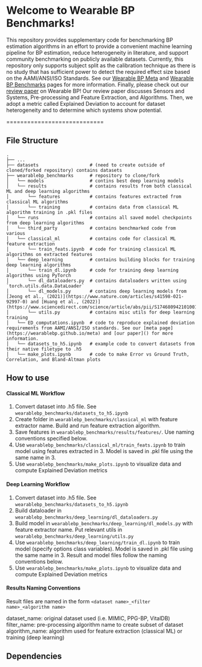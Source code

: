# Welcome to Wearable BP Benchmarks!

This repository provides supplementary code for benchmarking BP estimation algorithms in an effort to provide a convenient machine learning pipeline for BP estimation, reduce heterogeneity in literature, and support community benchmarking on publicly available datasets. Currently, this repository only supports subject split as the calibration technique as there is no study that has sufficient power to detect the required effect size based on the AAMI/ANSI/ISO Standards. See our [Wearable BP Meta](https://wearablebp.github.io/meta) and [Wearable BP Benchmarks](https://wearablebp.github.io/benchmarks) pages for more information. Finally, please check out our [review paper]() on Wearable BP! Our review paper discusses Sensors and Systems, Pre-processing and Feature Extraction, and Algorithms. Then, we adopt a metric called Explained Deviation to account for dataset heterogeneity and to determine which systems show potential.

============================

## File Structure
    .
    ├── ...
    ├── datasets                   # (need to create outside of cloned/forked repository) contains datasets
    ├── wearablebp_benchmarks      # repository to clone/fork
    │   └── models                 # contins best deep learning models
    │   └── results                # contains results from both classical ML and deep learning algorithms
    │       └── features           # contains features extracted from classical ML algorithms
    │       └── training           # contains data from classical ML algorithm training in .pkl files
    │   └── runs                   # contains all saved model checkpoints from deep learning algorithms
    │   └── third_party            # contains benchmarked code from various
    │   └── classical_ml           # contains code for classical ML feature extraction
    │       └── train_feats.ipynb  # code for training classical ML algorithms on extracted features
    │   └── deep_learning          # contains building blocks for training deep learning algorithms
    │       └── train_dl.ipynb     # code for training deep learning algorithms using PyTorch
    │       └── dl_dataloaders.py  # contains dataloaders written using `torch.utils.data.DataLoader`
    │       └── dl_models.py       # contains deep learning models from [Jeong et al., (2021)](https://www.nature.com/articles/s41598-021-92997-0) and [Huang et al., (2022)](https://www.sciencedirect.com/science/article/abs/pii/S1746809421010016)
    │       └── utils.py           # contains misc utils for deep learning training
    │   └── ED_computations.ipynb  # code to reproduce explained deviation requirements from AAMI/ANSI/ISO standards. See our [meta page](https://wearablebp.github.io/meta) and [our paper]() for more information.
    │   └── datasets_to_h5.ipynb   # example code to convert datasets from their native filetype to .h5 
    │   └── make_plots.ipynb       # code to make Error vs Ground Truth, Correlation, and Bland-Altman plots

## How to use

#### Classical ML Workflow

1. Convert dataset into .h5 file. See `wearablebp_benchmarks/datasets_to_h5.ipynb`
2. Create folder in `wearablebp_benchmarks/classical_ml` with feature extractor name. Build and run feature extraction algorithm.
3. Save features in `wearablebp_benchmarks/results/features/`. Use naming conventions specified below.
4. Use `wearablebp_benchmarks/classical_ml/train_feats.ipynb` to train model using features extracted in 3. Model is saved in .pkl file using the same name in 3.
5. Use `wearablebp_benchmarks/make_plots.ipynb` to visualize data and compute Explained Deviation metrics

#### Deep Learning Workflow
1. Convert dataset into .h5 file. See `wearablebp_benchmarks/datasets_to_h5.ipynb`
2. Build dataloader in `wearablebp_benchmarks/deep_learning/dl_dataloaders.py`
3. Build model in `wearablebp_benchmarks/deep_learning/dl_models.py` with feature extractor name. Put relevant utils in `wearablebp_benchmarks/deep_learning/utils.py`
4. Use `wearablebp_benchmarks/deep_learning/train_dl.ipynb` to train model (specify options class variables). Model is saved in .pkl file using the same name in 3. Result and model files follow the naming conventions below.
5. Use `wearablebp_benchmarks/make_plots.ipynb` to visualize data and compute Explained Deviation metrics

#### Results Naming Conventions

Result files are named in the form `<dataset name>_<filter name>_<algorithm name>`

dataset_name: original dataset used (i.e. MIMIC, PPG-BP, VitalDB)
filter_name: pre-processing algorithm name to create subset of dataset
algorithm_name: algorithm used for feature extraction (classical ML) or training (deep learning)

## Dependencies

